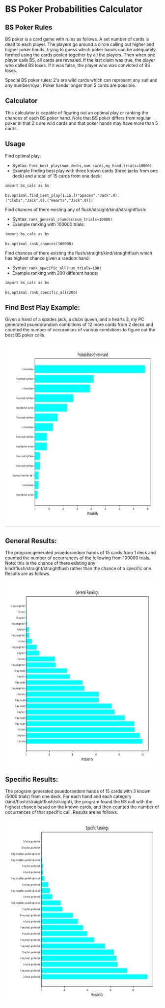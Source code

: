 # BS Poker Probabilities Calculator
## BS Poker Rules
BS poker is a card game with rules as follows. A set number of cards is dealt to each player. The players go around a circle calling out higher and higher poker hands, trying to guess which poker hands can be adequately formed using the cards pooled together by all the players. Then when one player calls BS, all cards are revealed. If the last claim was true, the player who called BS loses. If it was false, the player who was convicted of BS loses.

Special BS poker rules: 2's are wild cards which can represent any suit and any number/royal. Poker hands longer than 5 cards are possible.

## Calculator
This calculator is capable of figuring out an optimal play or ranking the chances of each BS poker hand. Note that BS poker differs from regular poker in that 2's are wild cards and that poker hands may have more than 5 cards.

## Usage
Find optimal play:
- Syntax: `find_best_play(num_decks,num_cards,my_hand,trials=10000)`
- Example finding best play with three known cards (three jacks from one deck) and a total of 15 cards from one deck:
```
import bs_calc as bs

bs.optimal.find_best_play(1,15,[("Spades","Jack",0),("Clubs","Jack",0),("Hearts","Jack",0)])`
```
Find chances of there existing any of flush/straight/kind/straightflush:
- Syntax: `rank_general_chances(num_trials=10000)`
- Example ranking with 100000 trials:
```
import bs_calc as bs

bs.optimal.rank_chances(100000)
```

Find chances of there existing the flush/straight/kind/straightflush which has highest chance given a random hand:
- Syntax: `rank_specific_all(num_trials=100)`
- Example ranking with 200 different hands:
```
import bs_calc as bs

bs.optimal.rank_specific_all(200)
```


## Find Best Play Example:
Given a hand of a spades jack, a clubs queen, and a hearts 3, my PC generated psuedorandom combitions of 12 more cards from 2 decks and counted the number of occurances of various combitions to figure out the best BS poker calls.

<img src="SpecificHandResult.png" height="600" width="750" >


## General Results:
The program generated psuedorandom hands of 15 cards from 1 deck and counted the number of occurrances of the following from 100000 trials. Note: this is the chance of there existing any kind/flush/straight/straightflush rather than the chance of a specific one.   Results are as follows.

<img src="GeneralRankings.png" height="600" width="750" >


## Specific Results:
The program generated psuedorandom hands of 15 cards with 3 known (5000 trials) from one deck.  For each hand and each category (kind/flush/straightflush/straight), the program found the BS call with the highest chance based on the known cards, and then counted the number of occurrances of that specific call. Results are as follows.

<img src="SpecificRankings.png" height="600" width="750" >
